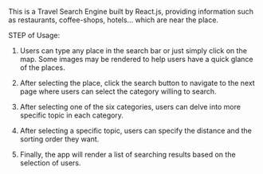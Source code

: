 This is a Travel Search Engine built by React.js, providing information such as restaurants, coffee-shops, hotels... which are near the place. 



STEP of Usage:

1. Users can type any place in the search bar or just simply click on the map. Some images may be rendered to help users have a quick glance of the places. 

2. After selecting the place, click the search button to navigate to the next page where users can select the category willing to search.

3. After selecting one of the six categories, users can delve into more specific topic in each category.

4. After selecting a specific topic, users can specify the distance and the sorting order they want.

5. Finally, the app will render a list of searching results based on the selection of users.
